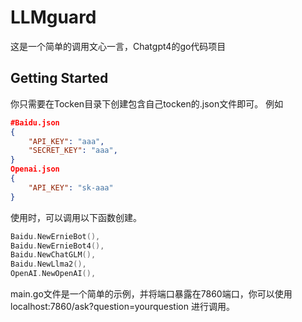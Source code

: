 # LLMguard

这是一个简单的调用文心一言，Chatgpt4的go代码项目

## Getting Started

你只需要在Tocken目录下创建包含自己tocken的.json文件即可。
例如
```json
#Baidu.json
{
    "API_KEY": "aaa",
    "SECRET_KEY": "aaa",
}
Openai.json
{
    "API_KEY": "sk-aaa"
}
```

使用时，可以调用以下函数创建。

```go
Baidu.NewErnieBot(),
Baidu.NewErnieBot4(),
Baidu.NewChatGLM(),
Baidu.NewLlma2(),
OpenAI.NewOpenAI(),
```
main.go文件是一个简单的示例，并将端口暴露在7860端口，你可以使用localhost:7860/ask?question=yourquestion 进行调用。

